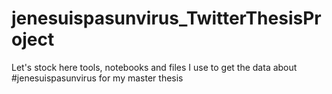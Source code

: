 # jenesuispasunvirus_TwitterThesisProject
Let's stock here tools, notebooks and files I use to get the data about #jenesuispasunvirus for my master thesis
